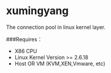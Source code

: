 xumingyang
========

The connection pool in linux kernel layer.

    
###Requires：
 * X86 CPU
 * Linux Kernel Version >= 2.6.18
 * Host OR VM (KVM,XEN,Vmware, etc)
